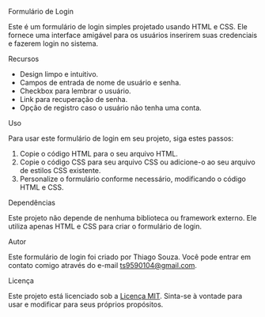 Formulário de Login

Este é um formulário de login simples projetado usando HTML e CSS. Ele fornece uma interface amigável para os usuários inserirem suas credenciais e fazerem login no sistema.

Recursos

- Design limpo e intuitivo.
- Campos de entrada de nome de usuário e senha.
- Checkbox para lembrar o usuário.
- Link para recuperação de senha.
- Opção de registro caso o usuário não tenha uma conta.

Uso

Para usar este formulário de login em seu projeto, siga estes passos:

1. Copie o código HTML para o seu arquivo HTML.
2. Copie o código CSS para seu arquivo CSS ou adicione-o ao seu arquivo de estilos CSS existente.
3. Personalize o formulário conforme necessário, modificando o código HTML e CSS.

Dependências

Este projeto não depende de nenhuma biblioteca ou framework externo. Ele utiliza apenas HTML e CSS para criar o formulário de login.

Autor

Este formulário de login foi criado por Thiago Souza. Você pode entrar em contato comigo através do e-mail ts9590104@gmail.com.

Licença

Este projeto está licenciado sob a [Licença MIT](LICENSE). Sinta-se à vontade para usar e modificar para seus próprios propósitos.
